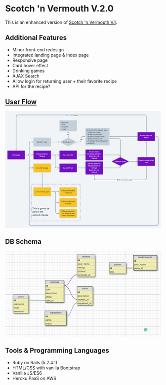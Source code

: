 # Scotch 'n Vermouth V.2.0

This is an enhanced version of [Scotch 'n Vermouth V.1](http://scotch-n-vermouth.herokuapp.com/).

## Additional Features
- Minor front-end redesign
- Integrated landing page & index page
- Responsive page
- Card hover effect
- Drinking games
- AJAX Search
- Allow login for returning user + their favorite recipe
- API for the recipe?

## [User Flow](https://whimsical.com/7ptA8YBSFaAKE24fPPAyam#2Ux7TurymN46Cvf7MAn1)
![User flow for release 1 & 2](user_flow.png)

## DB Schema
![Relational database for release 1 & 2](db_schema.png)

## Tools & Programming Languages
- Ruby on Rails (5.2.4.1)
- HTML/CSS with vanilla Bootstrap
- Vanilla JS/ES6
- Heroku PaaS on AWS
